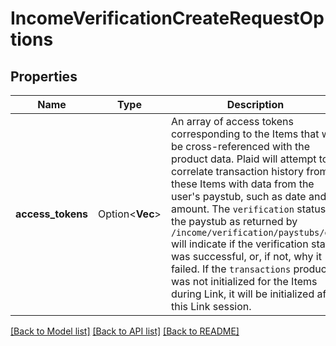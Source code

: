 # IncomeVerificationCreateRequestOptions

## Properties

Name | Type | Description | Notes
------------ | ------------- | ------------- | -------------
**access_tokens** | Option<**Vec<String>**> | An array of access tokens corresponding to the Items that will be cross-referenced with the product data. Plaid will attempt to correlate transaction history from these Items with data from the user's paystub, such as date and amount. The `verification` status of the paystub as returned by `/income/verification/paystubs/get` will indicate if the verification status was successful, or, if not, why it failed. If the `transactions` product was not initialized for the Items during Link, it will be initialized after this Link session. | [optional]

[[Back to Model list]](../README.md#documentation-for-models) [[Back to API list]](../README.md#documentation-for-api-endpoints) [[Back to README]](../README.md)


